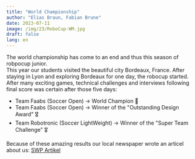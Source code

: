 ```yaml
---
title: "World Championship"
author: "Elias Braun, Fabian Brune"
date: 2023-07-11
image: /img/23/RoboCup-WM.jpg
draft: false
lang: en
---
```


The world championship has come to an end and thus this season of robpocup junior.   
This year our students visited the beautiful city Bordeaux, France.
After staying in Lyon and exploring Bordeaux for one day, the robocup started. After 
many exciting games, technical challenges and interviews following final score was certain
after those five days: 
 - Team Faabs (Soccer Open) &rarr; World Champion 🥇
 - Team Faabs (Soccer Open) &rarr; Winner of the "Outstanding Design Award" 🎖️
 - Team Robotronic (Soccer LightWeight) &rarr; Winner of the "Super Team Challenge" 🎖️

Because of these amazing results our local newspaper wrote an articel about us: [SWP Artikel](https://www.swp.de/lokales/neu-ulm/lessing-gymnasiasten-siegen-bei-robotik-wm-wie-neu-ulmer-schueler-den-schiri-zum-ausflippen-bringen-71353839.html)